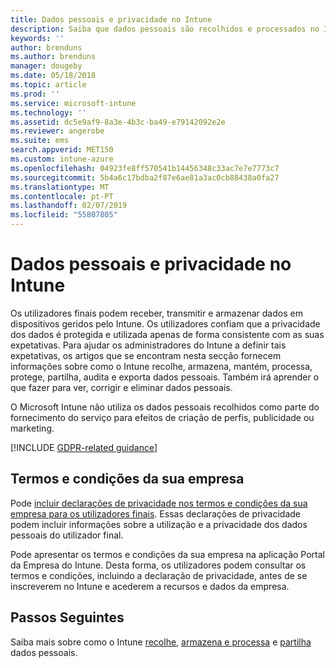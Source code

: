 ```yaml
---
title: Dados pessoais e privacidade no Intune
description: Saiba que dados pessoais são recolhidos e processados no Intune.
keywords: ''
author: brenduns
ms.author: brenduns
manager: dougeby
ms.date: 05/18/2018
ms.topic: article
ms.prod: ''
ms.service: microsoft-intune
ms.technology: ''
ms.assetid: dc5e9af9-8a3e-4b3c-ba49-e79142092e2e
ms.reviewer: angerobe
ms.suite: ems
search.appverid: MET150
ms.custom: intune-azure
ms.openlocfilehash: 04923fe8ff570541b14456348c33ac7e7e7773c7
ms.sourcegitcommit: 5b4a6c17bdba2f87e6ae81a3ac0cb88438a0fa27
ms.translationtype: MT
ms.contentlocale: pt-PT
ms.lasthandoff: 02/07/2019
ms.locfileid: "55807805"
---
```

# <a name="privacy-and-personal-data-in-intune"></a>Dados pessoais e privacidade no Intune

Os utilizadores finais podem receber, transmitir e armazenar dados em dispositivos geridos pelo Intune. Os utilizadores confiam que a privacidade dos dados é protegida e utilizada apenas de forma consistente com as suas expetativas. Para ajudar os administradores do Intune a definir tais expetativas, os artigos que se encontram nesta secção fornecem informações sobre como o Intune recolhe, armazena, mantém, processa, protege, partilha, audita e exporta dados pessoais. Também irá aprender o que fazer para ver, corrigir e eliminar dados pessoais.

O Microsoft Intune não utiliza os dados pessoais recolhidos como parte do fornecimento do serviço para efeitos de criação de perfis, publicidade ou marketing.

[!INCLUDE [GDPR-related guidance](./includes/gdpr-dsr-and-stp-note.md)]

## <a name="your-company-terms-and-conditions"></a>Termos e condições da sua empresa

Pode [incluir declarações de privacidade nos termos e condições da sua empresa para os utilizadores finais](company-portal-app.md). Essas declarações de privacidade podem incluir informações sobre a utilização e a privacidade dos dados pessoais do utilizador final.

Pode apresentar os termos e condições da sua empresa na aplicação Portal da Empresa do Intune. Desta forma, os utilizadores podem consultar os termos e condições, incluindo a declaração de privacidade, antes de se inscreverem no Intune e acederem a recursos e dados da empresa.

## <a name="next-steps"></a>Passos Seguintes

Saiba mais sobre como o Intune [recolhe](privacy-data-collect.md), [armazena e processa](privacy-data-store-process.md) e [partilha](privacy-data-secure-share.md) dados pessoais. 